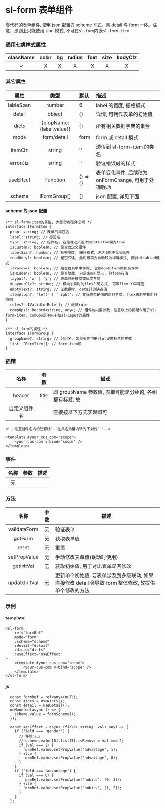 # sl-form 表单组件

零代码的表单组件, 使用 json 配置的 scheme 方式。集 detail 与 form 一体。注意，原则上只能使用 json 模式, 不可在`sl-form`内嵌`sl-form-item`

### 通用七类样式属性

| className | color |  bg   | radius | font  | size  | bodyClz |
| :-------: | :---: | :---: | :----: | :---: | :---: | :-----: |
| &#10003;  | &Chi; | &Chi; | &Chi;  | &Chi; | &Chi; |  &Chi;  |

### 其它属性

|   属性    |           类型           | 默认     | 描述                                                |
| :-------: | :----------------------: | :------- | :-------------------------------------------------- |
| lableSpan |          number          | 6        | label 的宽度, 栅格模式                              |
|  detail   |          object          | {}       | 详情, 可用作表单的初始值                            |
|   dicts   | {propName:{label,value}} | {}       | 所有相关数据字典的集合                              |
|   mode    |       form/detail        | form     | form 或 detail 模式                                 |
|  itemClz  |          string          | ''       | 透传到 sl-form-item 的类名                          |
| errorClz  |          string          | ''       | 验证错误时的样式                                    |
| useEffect |         Function         | () => {} | 表单变化事件, 后续改为 onFormChange, 可用于处理联动 |
|  scheme   |       IFormGroup[]       | []       | json 配置, 详见下面                                 |

#### scheme 的 json 配置

```
/** sl-form-item的属性, 大部分都是非必填 */
interface IFormItem {
  prop: string; // 表单的属性名
  label: string; // 标签名
  type: string; // 组件名, 若是自定义组件则isCustom需为true
  isCustom?: boolean; // 是否自定义组件
  labelSpan?: number; // 标签宽度, 栅格模式, 若为0则不显示标签
  readOnly?: boolean; // 是否只读, 此时该项会自动转为详情模式, 而非disabled模式
  isRemove?: boolean; // 是否在表单中移除, 注意dom和form内都会移除
  isHidden?: boolean; // 是否隐藏, 只是dom不显示, 但form有值
  layout?: 'x' | 'y'; // 表单项是横向或纵向布局
  xLayoutClz?: string; // 横向布局时的flex布局方式, 可取flex-XXX等值
  emptyText?: string; // 无数据时, detail的缺省值
  itemAlign?: 'left' | 'right'; // 非标签而是值的对齐方向, flex级的左右对齐方向
  rules?: IValidtorRule[]; // 验证rule
  compOps?: Record<string, any>; // 组件的内置参数，注意以上的都是作用于sl-form-item, comOps是作用于如sl-input的属性
}

/** sl-form的属性 */
interface IFormGroup {
  groupName?: string; // 分组名, 如果有则可用slot设置标题的样式
  list: IFormItem[]; // form-item项
}
```

### 插糟

|     名称     | 参数  | 描述                                                    |
| :----------: | :---: | ------------------------------------------------------- |
|    header    | title | 即 groupName 参数值, 表单可能是分组的, 各组都有标题, 故 |
| 自定义组件名 |       | 直接按以下方式实现即可                                  |

```
<!--注意组件名内的短横线'-'在具名插糟内转为下划线'_'-->

<template #your_cus_com="scope">
    <your-cus-com v-bind="scope" />
</template>
```

### 事件

| 名称 | 参数 | 描述 |
| :--: | :--: | ---- |
|  无  |      |      |

### 方法

|     名称      | 参数 | 描述                                                                                                 |
| :-----------: | :--: | ---------------------------------------------------------------------------------------------------- |
| validateForm  |  无  | 验证表单                                                                                             |
|    getForm    |  无  | 获取表单值                                                                                           |
|     reset     |  无  | 重置                                                                                                 |
| setPropValue  |  无  | 手动修改表单值(联动时使用)                                                                           |
|  getInitVal   |  无  | 获取初始值, 用于对比表单是否修改                                                                     |
| updateInitVal |  无  | 更新单个初始值. 若表单涉及到多级联动, 如果直接修改 detail 会导致 form 整体修改, 故提供单个修改的方法 |

### 示例

#### template:

```
<sl-form
    ref="formRef"
    mode="form"
    :scheme="scheme"
    :detail="detail"
    :dicts="dicts"
    :useEffect="useEffect"
>
    <template #your_cus_com="scope">
        <your-cus-com v-bind="scope" />
    </template>
</sl-form>

```

#### js

```
  const formRef = ref<any>(null);
  const dicts = useDicts();
  const detail = useDetail();
  onMounted(async () => {
    scheme.value = formScheme();
  });

  const useEffect = async (field: string, val: any) => {
    if (field === 'gender') {
      // 移除节点
      // scheme.value[0].list[3].isRemove = val === 2;
      if (val === 2) {
        formRef.value.setPropValue('advantage', 1);
      } else {
        formRef.value.setPropValue('advantage', 0);
      }
    }
    if (field === 'advantage') {
      if (val === 0) {
        formRef.value.setPropValue('hobits', [0, 3]);
      } else {
        formRef.value.setPropValue('hobits', [1, 2]);
      }
    }
  };
```
